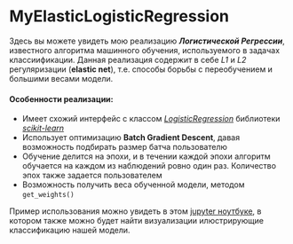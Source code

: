# MyElasticLogisticRegression

Здесь вы можете увидеть мою реализацию ***Логистической Регрессии***, известного алгоритма машинного обучения, используемого в задачах классиификации. Данная реализация содержит в себе *L1* и *L2* регуляризации (**elastic net**), т.е. способы борьбы с переобучением и большими весами модели.

#### Особенности реализации:
- Имеет схожий интерфейс с классом [*LogisticRegression*](https://scikit-learn.org/stable/modules/generated/sklearn.linear_model.LogisticRegression.html) библиотеки [*scikit-learn*](https://scikit-learn.org/)
- Использует оптимизацию **Batch Gradient Descent**, давая возможность подбирать размер батча пользователю
- Обучение делится на эпохи, и в течении каждой эпохи алгоритм обучается на каждом из наблюдений ровно один раз. Количество эпох также задается пользователем
- Возможность получить веса обученной модели, методом `get_weights()`

Пример использования можно увидеть в этом [jupyter ноутбуке](https://github.com/hzchet/MyElasticLogisticRegression/blob/main/Usage%20Example.ipynb), в котором также можно будет найти визуализации илюстрирующие классификацию нашей модели.
